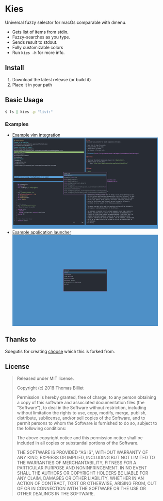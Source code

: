 # Kies
Universal fuzzy selector for macOs comparable with dmenu.

- Gets list of items from stdin.
- Fuzzy-searches as you type.
- Sends result to stdout.
- Fully customizable colors
- Run `kies -h` for more info.

## Install

1. Download the latest release (or build it)
2. Place it in your path

## Basic Usage

```bash
$ ls | kies -p "list:"
```

### Examples
- [Example vim integration](examples/kies.vim)
![vim example screenshot](screenshots/vim.png)
- [Example application launcher](examples/run.sh)
![run example screenshot](screenshots/run.png)

## Thanks to
Sdegutis for creating [choose](https://github.com/sdegutis/choose) which this is forked from.

## License

> Released under MIT license.
>
> Copyright (c) 2018 Thomas Billiet
>
> Permission is hereby granted, free of charge, to any person obtaining a copy
> of this software and associated documentation files (the "Software"), to deal
> in the Software without restriction, including without limitation the rights
> to use, copy, modify, merge, publish, distribute, sublicense, and/or sell
> copies of the Software, and to permit persons to whom the Software is
> furnished to do so, subject to the following conditions:
>
> The above copyright notice and this permission notice shall be included in
> all copies or substantial portions of the Software.
>
> THE SOFTWARE IS PROVIDED "AS IS", WITHOUT WARRANTY OF ANY KIND, EXPRESS OR
> IMPLIED, INCLUDING BUT NOT LIMITED TO THE WARRANTIES OF MERCHANTABILITY,
> FITNESS FOR A PARTICULAR PURPOSE AND NONINFRINGEMENT. IN NO EVENT SHALL THE
> AUTHORS OR COPYRIGHT HOLDERS BE LIABLE FOR ANY CLAIM, DAMAGES OR OTHER
> LIABILITY, WHETHER IN AN ACTION OF CONTRACT, TORT OR OTHERWISE, ARISING FROM,
> OUT OF OR IN CONNECTION WITH THE SOFTWARE OR THE USE OR OTHER DEALINGS IN
> THE SOFTWARE. 
